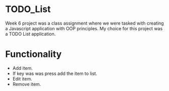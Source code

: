 # TODO_List
Week 6 project was a class assignment where we were tasked with creating a Javascript application with OOP principles. 
My choice for this project was a TODO List application.

# Functionality
* Add item.
* If key was was press add the item to list.
* Edit item.
* Remove item.
